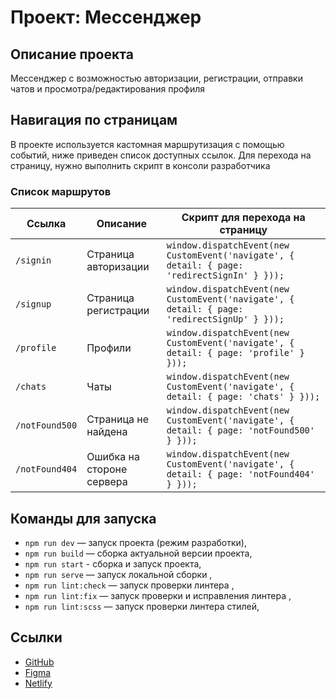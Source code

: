 # Проект: Мессенджер

## Описание проекта

Мессенджер с возможностью авторизации, регистрации, отправки чатов и просмотра/редактирования профиля

## Навигация по страницам

В проекте используется кастомная маршрутизация с помощью событий, ниже приведен список доступных ссылок. Для перехода на страницу, нужно выполнить скрипт в консоли разработчика

### Список маршрутов

| Ссылка         | Описание                  | Скрипт для перехода на страницу                                                              |
| -------------- | ------------------------- | -------------------------------------------------------------------------------------------- |
| `/signin`      | Страница авторизации      | `window.dispatchEvent(new CustomEvent('navigate', { detail: { page: 'redirectSignIn' } }));` |
| `/signup`      | Страница регистрации      | `window.dispatchEvent(new CustomEvent('navigate', { detail: { page: 'redirectSignUp' } }));` |
| `/profile`     | Профили                   | `window.dispatchEvent(new CustomEvent('navigate', { detail: { page: 'profile' } }));`        |
| `/chats`       | Чаты                      | `window.dispatchEvent(new CustomEvent('navigate', { detail: { page: 'chats' } }));`          |
| `/notFound500` | Страница не найдена       | `window.dispatchEvent(new CustomEvent('navigate', { detail: { page: 'notFound500' } }));`    |
| `/notFound404` | Ошибка на стороне сервера | `window.dispatchEvent(new CustomEvent('navigate', { detail: { page: 'notFound404' } }));`    |

## Команды для запуска

- `npm run dev` — запуск проекта (режим разработки),
- `npm run build` — сборка актуальной версии проекта,
- `npm run start` - сборка и запуск проекта,
- `npm run serve` — запуск локальной сборки ,
- `npm run lint:check` — запуск проверки линтера ,
- `npm run lint:fix` — запуск проверки и исправления линтера ,
- `npm run lint:scss` — запуск проверки линтера стилей,

## Ссылки

- [GitHub](https://github.com/nikitayakovina/yandex_praktikum)
- [Figma](https://www.figma.com/design/ZPiFnVRrOhu9OxRZqZXZGh/Sprint_1?node-id=0-1&p=f&t=S8laBn2WVgdTwr92-0)
- [Netlify](https://roaring-hotteok-9aed2c.netlify.app/)
